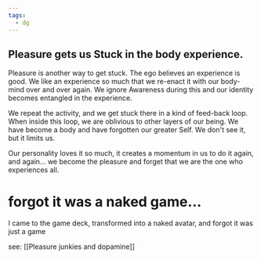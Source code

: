 ```yaml
---
tags:
  - dg
---
```



## Pleasure gets us Stuck in the body experience.

Pleasure is another way to get stuck. The ego believes an experience is good. We like an experience so much that we re-enact it with our body-mind over and over again. We ignore Awareness during this and our identity becomes entangled in the experience.

We repeat the activity, and we get stuck there in a kind of feed-back loop. When inside this loop, we are oblivious to other layers of our being. We have become a body and have forgotten our greater Self. We don't see it, but it limits us. 

Our personality loves it so much, it creates a momentum in us to do it again, and again... we become the pleasure and forget that we are the one who experiences all. 

# forgot it was a naked game...

I came to the game deck, transformed into a naked avatar, and forgot it was just a game

see: [[Pleasure junkies and dopamine]]